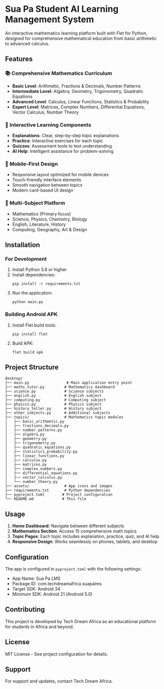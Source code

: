 # Sua Pa Student AI Learning Management System

An interactive mathematics learning platform built with Flet for Python, designed for comprehensive mathematical education from basic arithmetic to advanced calculus.

## Features

### 📚 Comprehensive Mathematics Curriculum

- **Basic Level**: Arithmetic, Fractions & Decimals, Number Patterns
- **Intermediate Level**: Algebra, Geometry, Trigonometry, Quadratic Equations
- **Advanced Level**: Calculus, Linear Functions, Statistics & Probability
- **Expert Level**: Matrices, Complex Numbers, Differential Equations, Vector Calculus, Number Theory

### 🎯 Interactive Learning Components

- **Explanations**: Clear, step-by-step topic explanations
- **Practice**: Interactive exercises for each topic
- **Quizzes**: Assessment tools to test understanding
- **AI Help**: Intelligent assistance for problem-solving

### 📱 Mobile-First Design

- Responsive layout optimized for mobile devices
- Touch-friendly interface elements
- Smooth navigation between topics
- Modern card-based UI design

### 🧭 Multi-Subject Platform

- Mathematics (Primary focus)
- Science, Physics, Chemistry, Biology
- English, Literature, History
- Computing, Geography, Art & Design

## Installation

### For Development

1. Install Python 3.8 or higher
2. Install dependencies:
   ```
   pip install -r requirements.txt
   ```
3. Run the application:
   ```
   python main.py
   ```

### Building Android APK

1. Install Flet build tools:
   ```
   pip install flet
   ```
2. Build APK:
   ```
   flet build apk
   ```

## Project Structure

```
desktop/
├── main.py                 # Main application entry point
├── maths_tutor.py         # Mathematics dashboard
├── science.py             # Science subjects
├── english.py             # English subject
├── computing.py           # Computing subject
├── physics.py             # Physics subject
├── history_teller.py      # History subject
├── other_subjects.py      # Additional subjects
├── topics/                # Mathematics topic modules
│   ├── basic_arithmetic.py
│   ├── fractions_decimals.py
│   ├── number_patterns.py
│   ├── algebra.py
│   ├── geometry.py
│   ├── trigonometry.py
│   ├── quadratic_equations.py
│   ├── statistics_probability.py
│   ├── linear_functions.py
│   ├── calculus.py
│   ├── matrices.py
│   ├── complex_numbers.py
│   ├── differential_equations.py
│   ├── vector_calculus.py
│   └── number_theory.py
├── assets/                # App icons and images
├── requirements.txt       # Python dependencies
├── pyproject.toml        # Project configuration
└── README.md             # This file
```

## Usage

1. **Home Dashboard**: Navigate between different subjects
2. **Mathematics Section**: Access 15 comprehensive math topics
3. **Topic Pages**: Each topic includes explanation, practice, quiz, and AI help
4. **Responsive Design**: Works seamlessly on phones, tablets, and desktop

## Configuration

The app is configured in `pyproject.toml` with the following settings:

- App Name: Sua Pa LMS
- Package ID: com.techdreamafrica.suapalms
- Target SDK: Android 34
- Minimum SDK: Android 21 (Android 5.0)

## Contributing

This project is developed by Tech Dream Africa as an educational platform for students in Africa and beyond.

## License

MIT License - See project configuration for details.

## Support

For support and updates, contact Tech Dream Africa.
